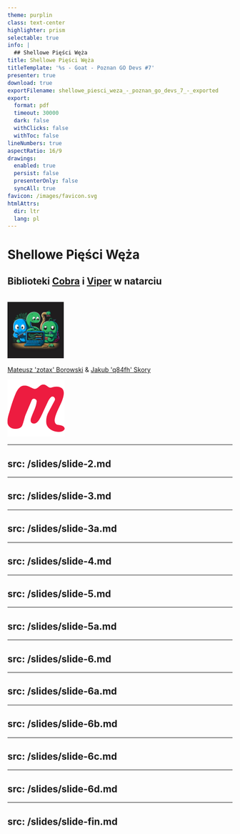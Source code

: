 ```yaml
---
theme: purplin
class: text-center
highlighter: prism
selectable: true
info: |
  ## Shellowe Pięści Węża
title: Shellowe Pięści Węża
titleTemplate: '%s - Goat - Poznan GO Devs #7'
presenter: true
download: true
exportFilename: shellowe_piesci_weza_-_poznan_go_devs_7_-_exported
export:
  format: pdf
  timeout: 30000
  dark: false
  withClicks: false
  withToc: false
lineNumbers: true
aspectRatio: 16/9
drawings:
  enabled: true
  persist: false
  presenterOnly: false
  syncAll: true
favicon: /images/favicon.svg
htmlAttrs:
  dir: ltr
  lang: pl
---
```


# Shellowe Pięści Węża

## Biblioteki [Cobra](https://cobra.dev) i [Viper](https://github.com/spf13/viper) w natarciu  
<br>
<img src="/images/go_programming_language_mascot_and_two_snakes_as_friends_midjourney.png" style="width:25%; height:25%;margin:auto" class="m-40 h-40 rounded shadow" title="snakes" alt="Go Programming Language Mascot and two snakes as friends midjourney"/>

[Mateusz 'zotax' Borowski](https://mateuszborowski.pl) & [Jakub 'q84fh' Skory](https://q84fh.net)

<!-- Copy this block for every slide -->
<BarBottom  title="Goat - Poznań Go Devs #7">
  <Item text="Meetup">
    <a href="https://www.meetup.com/pl-PL/goat-poznan-go-devs/"><img src="/images/meetup-icon.svg" class="w-5"/></a>
  </Item>
</BarBottom>


<!-- Use boilerplate.md for new slides -->
<!-- Plan prezentacji -->
---
src: /slides/slide-2.md
---

<!-- Dlaczego Cobra i Viper są *awesome* ? - quote -->
---
src: /slides/slide-3.md
---

<!-- Dlaczego Cobra i Viper są *awesome* ? - happy people -->
---
src: /slides/slide-3a.md
---

<!-- Kto za tym stoi i czy pozostanę bez wsparcia tydzień po wrzuceniu na proda? -->
---
src: /slides/slide-4.md
---

<!-- Do czego te biblioteki się nadają? - quote -->
---
src: /slides/slide-5.md
---

<!-- Do czego te biblioteki się nadają? - tabelka -->
---
src: /slides/slide-5a.md
---

<!-- Cobra - quote -->
---
src: /slides/slide-6.md
---

<!-- Cobra - provides -->
---
src: /slides/slide-6a.md
---

<!-- Cobra - budowa CLI -->
---
src: /slides/slide-6b.md
---

<!-- Cobra - struktura, instalacja i import -->
---
src: /slides/slide-6c.md
---

<!-- Cobra - rootCmd -->
---
src: /slides/slide-6d.md
---

<!-- FIN -->
---
src: /slides/slide-fin.md
---
